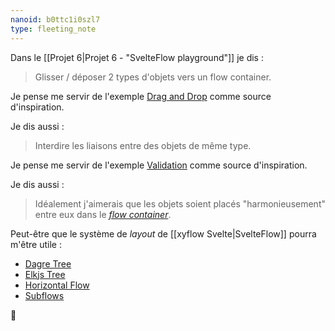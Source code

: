 ```yaml
---
nanoid: b0ttc1i0szl7
type: fleeting_note
---
```

Dans le [[Projet 6|Projet 6 - "SvelteFlow playground"]] je dis :

> Glisser / déposer 2 types d'objets vers un flow container.

Je pense me servir de l'exemple [Drag and Drop](https://svelteflow.dev/examples/interaction/drag-and-drop) comme source d'inspiration.

Je dis aussi :

> Interdire les liaisons entre des objets de même type.

Je pense me servir de l'exemple [Validation](https://svelteflow.dev/examples/interaction/validation) comme source d'inspiration.

Je dis aussi :

> Idéalement j'aimerais que les objets soient placés "harmonieusement" entre eux dans le [*flow container*](https://svelteflow.dev/api-reference/svelte-flow-provider).

Peut-être que le système de *layout* de [[xyflow Svelte|SvelteFlow]] pourra m'être utile :

- [Dagre Tree](https://svelteflow.dev/examples/layout/dagre)
- [Elkjs Tree](https://svelteflow.dev/examples/layout/elkjs)
- [Horizontal Flow](https://svelteflow.dev/examples/layout/horizontal-flow)
- [Subflows](https://svelteflow.dev/examples/layout/subflows)

🤔

